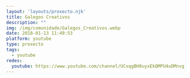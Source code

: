 ```yaml
---
layout: 'layouts/proxecto.njk'
title: Galegos Creativos
description: ""
img: /img/comunidade/Galegos_Creativos.webp
date: 2018-01-13 11:49:53
platform: youtube
type: proxecto
tags:
  - youtube
redes:
  youtube: https://www.youtube.com/channel/UCxqgBH0uyxEkQMPU4uDMnvg
---
```

